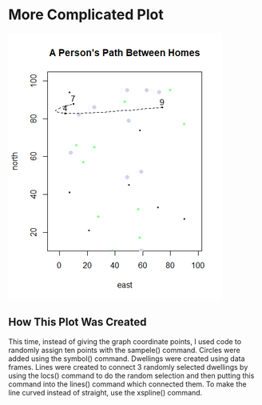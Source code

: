 # More Complicated Plot


![](a_person's_path_between_homes.png)

## How This Plot Was Created
This time, instead of giving the graph coordinate points, I used code to randomly assign ten points with the sampele() command. Circles were added using the symbol() command. Dwellings were created using data frames. Lines were created to connect 3 randomly selected dwellings by using the locs() command to do the random selection and then putting this command into the lines() command which connected them. To make the line curved instead of straight, use the xspline() command. 
